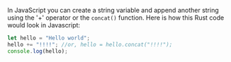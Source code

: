 In JavaScript you can create a string variable and append another string using the '+' operator or the `concat()` function. Here is how this Rust code would look in Javascript:

```javascript
let hello = "Hello world";
hello += "!!!!"; //or, hello = hello.concat("!!!!");
console.log(hello);
```
